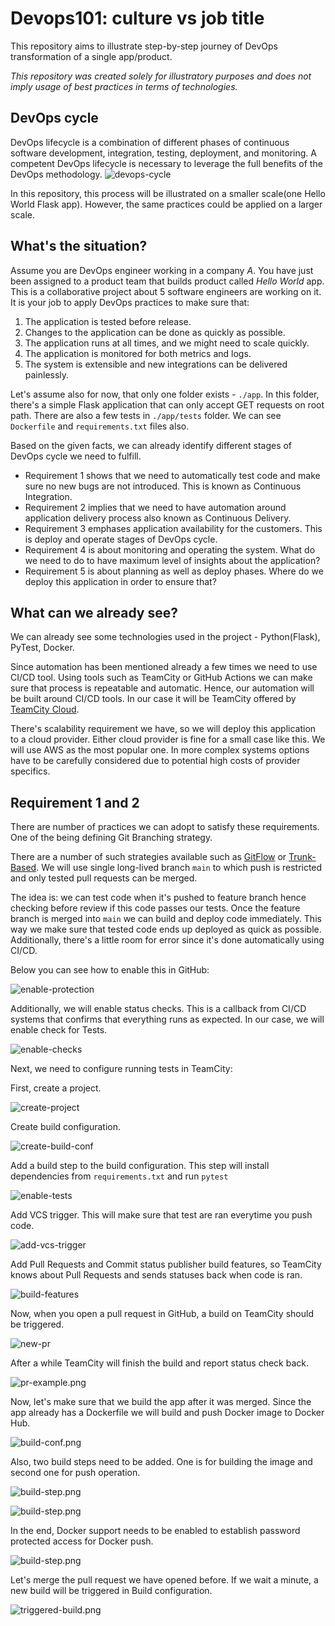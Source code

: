 # Devops101: culture vs job title

This repository aims to illustrate step-by-step journey of DevOps transformation of a single app/product.

*This repository was created solely for illustratory purposes and does not imply usage of best practices in terms of
technologies.*

## DevOps cycle

DevOps lifecycle is a combination of different phases of continuous software development, integration, testing,
deployment, and monitoring. A competent DevOps lifecycle is necessary to leverage the full benefits of the DevOps
methodology.
![devops-cycle](./docs/devops-cycle.png)

In this repository, this process will be illustrated on a smaller scale(one Hello World Flask app). However, the same
practices could be applied on a larger scale.

## What's the situation?

Assume you are DevOps engineer working in a company *A*. You have just been assigned to a product team that builds
product called *Hello World* app. This is a collaborative project about 5 software engineers are working on it. It is
your job to apply DevOps practices to make sure that:

1. The application is tested before release.
2. Changes to the application can be done as quickly as possible.
3. The application runs at all times, and we might need to scale quickly.
4. The application is monitored for both metrics and logs.
5. The system is extensible and new integrations can be delivered painlessly.

Let's assume also for now, that only one folder exists - `./app`. In this folder, there's a simple Flask application
that can only accept GET requests on root path. There are also a few tests in `./app/tests` folder. We can
see `Dockerfile` and `requirements.txt` files also.

Based on the given facts, we can already identify different stages of DevOps cycle we need to fulfill.

* Requirement 1 shows that we need to automatically test code and make sure no new bugs are not introduced. This is
  known as Continuous Integration.
* Requirement 2 implies that we need to have automation around application delivery process also known as Continuous
  Delivery.
* Requirement 3 emphases application availability for the customers. This is deploy and operate stages of DevOps cycle.
* Requirement 4 is about monitoring and operating the system. What do we need to do to have maximum level of insights
  about the application?
* Requirement 5 is about planning as well as deploy phases. Where do we deploy this application in order to ensure that?

## What can we already see?

We can already see some technologies used in the project - Python(Flask), PyTest, Docker.

Since automation has been mentioned already a few times we need to use CI/CD tool. Using tools such as TeamCity or
GitHub Actions we can make sure that process is repeatable and automatic.
Hence, our automation will be built around CI/CD tools. In our case it will be TeamCity offered
by [TeamCity Cloud](https://www.jetbrains.com/teamcity/cloud/).

There's scalability requirement we have, so we will deploy this application to a cloud provider. Either cloud provider
is fine for a small case like this. We will use AWS as the most popular one. In more complex systems options have to be
carefully considered due to potential high costs of provider specifics.

## Requirement 1 and 2

There are number of practices we can adopt to satisfy these requirements. One of the being defining Git Branching
strategy.

There are a number of such strategies available such
as [GitFlow](https://www.atlassian.com/git/tutorials/comparing-workflows/gitflow-workflow)
or [Trunk-Based](https://trunkbaseddevelopment.com/). We will use single long-lived branch `main` to which push is
restricted and only tested pull requests can be merged.

The idea is: we can test code when it's pushed to feature branch hence checking before review if this code passes our
tests. Once the feature branch is merged into `main` we can build and deploy code immediately. This way we make sure
that tested code ends up deployed as quick as possible. Additionally, there's a little room for error since it's done
automatically using CI/CD.

Below you can see how to enable this in GitHub:

![enable-protection](./docs/protect-main-branch.png)

Additionally, we will enable status checks. This is a callback from CI/CD systems that confirms that everything runs as
expected. In our case, we will enable check for Tests.

![enable-checks](./docs/enable-checks.png)

Next, we need to configure running tests in TeamCity:

First, create a project.

![create-project](./docs/create-project.png)

Create build configuration.

![create-build-conf](./docs/create-build-conf.png)

Add a build step to the build configuration. This step will install dependencies from `requirements.txt` and
run `pytest`

![enable-tests](./docs/enable-tests.png)

Add VCS trigger. This will make sure that test are ran everytime you push code.

![add-vcs-trigger](./docs/add-vcs-trigger.png)

Add Pull Requests and Commit status publisher build features, so TeamCity knows about Pull Requests and sends statuses
back when code is ran.

![build-features](./docs/build-features.png)

Now, when you open a pull request in GitHub, a build on TeamCity should be triggered.

![new-pr](./docs/new-openned-pull-request.png)

After a while TeamCity will finish the build and report status check back.

![pr-example.png](./docs/pr-example.png)

Now, let's make sure that we build the app after it was merged. Since the app already has a Dockerfile we will build and
push Docker image to Docker Hub.

![build-conf.png](./docs/add-docker-build-conf.png)

Also, two build steps need to be added. One is for building the image and second one for push operation.

![build-step.png](./docs/add-docker-build-step.png)

![build-step.png](./docs/add-docker-push-build-step.png)

In the end, Docker support needs to be enabled to establish password protected access for Docker push.

![build-step.png](./docs/add-docker-support.png)

Let's merge the pull request we have opened before. If we wait a minute, a new build will be triggered in Build configuration.

![triggered-build.png](./docs/triggered-build.png)

